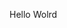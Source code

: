 Hello Wolrd
















































































































































































































































































































































































































































































































































































































































































































































































































































































































































































































































































































































































































































































































































































































































































































































































































































































































































































































































































































































































